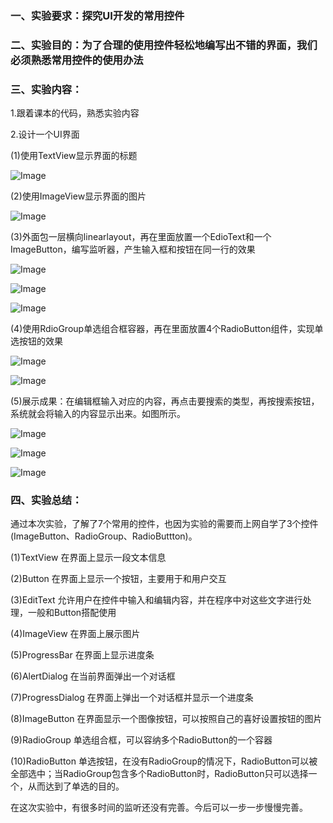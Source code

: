 ### 一、实验要求：探究UI开发的常用控件

### 二、实验目的：为了合理的使用控件轻松地编写出不错的界面，我们必须熟悉常用控件的使用办法

### 三、实验内容：

1.跟着课本的代码，熟悉实验内容

2.设计一个UI界面

(1)使用TextView显示界面的标题

![Image](https://github.com/owahaha/2018118126_Android/raw/master/%E5%AE%9E%E9%AA%8C%E4%B8%89%20UI%E5%B8%B8%E7%94%A8%E6%8E%A7%E4%BB%B6/%E5%AE%9E%E9%AA%8C%E4%B8%89%20%E5%9B%BE%E7%89%87/21.png)

(2)使用ImageView显示界面的图片

![Image](https://github.com/owahaha/2018118126_Android/raw/master/%E5%AE%9E%E9%AA%8C%E4%B8%89%20UI%E5%B8%B8%E7%94%A8%E6%8E%A7%E4%BB%B6/%E5%AE%9E%E9%AA%8C%E4%B8%89%20%E5%9B%BE%E7%89%87/22.png)

(3)外面包一层横向linearlayout，再在里面放置一个EdioText和一个ImageButton，编写监听器，产生输入框和按钮在同一行的效果

![Image](https://github.com/owahaha/2018118126_Android/raw/master/%E5%AE%9E%E9%AA%8C%E4%B8%89%20UI%E5%B8%B8%E7%94%A8%E6%8E%A7%E4%BB%B6/%E5%AE%9E%E9%AA%8C%E4%B8%89%20%E5%9B%BE%E7%89%87/23.png)

![Image](https://github.com/owahaha/2018118126_Android/raw/master/%E5%AE%9E%E9%AA%8C%E4%B8%89%20UI%E5%B8%B8%E7%94%A8%E6%8E%A7%E4%BB%B6/%E5%AE%9E%E9%AA%8C%E4%B8%89%20%E5%9B%BE%E7%89%87/jt1.png)

![Image](https://github.com/owahaha/2018118126_Android/raw/master/%E5%AE%9E%E9%AA%8C%E4%B8%89%20UI%E5%B8%B8%E7%94%A8%E6%8E%A7%E4%BB%B6/%E5%AE%9E%E9%AA%8C%E4%B8%89%20%E5%9B%BE%E7%89%87/jt2.png)

(4)使用RdioGroup单选组合框容器，再在里面放置4个RadioButton组件，实现单选按钮的效果

![Image](https://github.com/owahaha/2018118126_Android/raw/master/%E5%AE%9E%E9%AA%8C%E4%B8%89%20UI%E5%B8%B8%E7%94%A8%E6%8E%A7%E4%BB%B6/%E5%AE%9E%E9%AA%8C%E4%B8%89%20%E5%9B%BE%E7%89%87/24.png)

![Image](https://github.com/owahaha/2018118126_Android/raw/master/%E5%AE%9E%E9%AA%8C%E4%B8%89%20UI%E5%B8%B8%E7%94%A8%E6%8E%A7%E4%BB%B6/%E5%AE%9E%E9%AA%8C%E4%B8%89%20%E5%9B%BE%E7%89%87/25.png)

(5)展示成果：在编辑框输入对应的内容，再点击要搜索的类型，再按搜索按钮，系统就会将输入的内容显示出来。如图所示。

![Image](https://github.com/owahaha/2018118126_Android/raw/master/%E5%AE%9E%E9%AA%8C%E4%B8%89%20UI%E5%B8%B8%E7%94%A8%E6%8E%A7%E4%BB%B6/%E5%AE%9E%E9%AA%8C%E4%B8%89%20%E5%9B%BE%E7%89%87/26.png)

![Image](https://github.com/owahaha/2018118126_Android/raw/master/%E5%AE%9E%E9%AA%8C%E4%B8%89%20UI%E5%B8%B8%E7%94%A8%E6%8E%A7%E4%BB%B6/%E5%AE%9E%E9%AA%8C%E4%B8%89%20%E5%9B%BE%E7%89%87/27.png)

![Image](https://github.com/owahaha/2018118126_Android/raw/master/%E5%AE%9E%E9%AA%8C%E4%B8%89%20UI%E5%B8%B8%E7%94%A8%E6%8E%A7%E4%BB%B6/%E5%AE%9E%E9%AA%8C%E4%B8%89%20%E5%9B%BE%E7%89%87/28.png)

### 四、实验总结：

​		通过本次实验，了解了7个常用的控件，也因为实验的需要而上网自学了3个控件(ImageButton、RadioGroup、RadioButtton)。

(1)TextView   在界面上显示一段文本信息

(2)Button 在界面上显示一个按钮，主要用于和用户交互

(3)EditText 允许用户在控件中输入和编辑内容，并在程序中对这些文字进行处理，一般和Button搭配使用

(4)ImageView 在界面上展示图片

(5)ProgressBar 在界面上显示进度条

(6)AlertDialog 在当前界面弹出一个对话框

(7)ProgressDialog 在界面上弹出一个对话框并显示一个进度条

(8)ImageButton 在界面显示一个图像按钮，可以按照自己的喜好设置按钮的图片

(9)RadioGroup 单选组合框，可以容纳多个RadioButton的一个容器

(10)RadioButton 单选按钮，在没有RadioGroup的情况下，RadioButton可以被全部选中；当RadioGroup包含多个RadioButton时，RadioButton只可以选择一个，从而达到了单选的目的。

​	在这次实验中，有很多时间的监听还没有完善。今后可以一步一步慢慢完善。